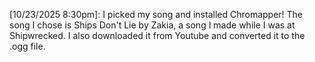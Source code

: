 [10/23/2025 8:30pm]: I picked my song and installed Chromapper! The song I chose is Ships Don't Lie by Zakia, a song I made while I was at Shipwrecked. I also downloaded it from Youtube and converted it to the .ogg file.
